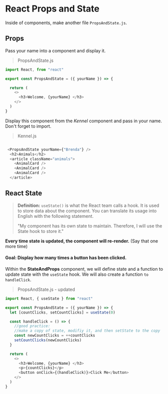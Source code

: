# React Props and State

Inside of components, make another file `PropsAndState.js`.


## Props
Pass your name into a component and display it.

> PropsAndState.js
```js
import React, from "react"

export const PropsAndState = ({ yourName }) => {

  return (
    <>
      <h3>Welcome, {yourName} </h3>
    </>
  )
}
```
Display this component from the *Kennel* component and pass in your name. Don't forget to import.

> Kennel.js
```js

 <PropsAndState yourName={"Brenda"} />
  <h2>Animals</h2>
  <article className="animals">
    <AnimalCard />
    <AnimalCard />
    <AnimalCard />
  </article>

```



## React State
> **Definition:** `useState()` is what the React team calls a hook. It is used to store data about the component. You can translate its usage into English with the following statement.
>
> "My component has its own state to maintain. Therefore, I will use the State hook to store it."

**Every time state is updated, the component will re-render.** (Say that one more time)

#### Goal: Display how many times a button has been clicked.

Within the **StateAndProps** component, we will define state and a function to update state with the `useState` hook. We will also create a function `to handleClick`.

> PropsAndState.js - updated
```js
import React, { useState } from "react"

export const PropsAndState = ({ yourName }) => {
  let [countClicks, setCountClicks] = useState(0)

  const handleClick = () => {
    //good practice:
    //make a copy of state, modifiy it, and then setState to the copy
    const newCountClicks = ++countClicks
    setCountClicks(newCountClicks)
  }

  return (
    <>
      <h3>Welcome, {yourName} </h3>
      <p>{countClicks}</p>
      <button onClick={(handleClick)}>Click Me</button>
    </>
  )
}
```




